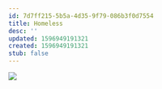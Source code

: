 ```yaml
---
id: 7d7ff215-5b5a-4d35-9f79-086b3f0d7554
title: Homeless
desc: ''
updated: 1596949191321
created: 1596949191321
stub: false
---
```

![](https://kevinslin-images.s3.us-west-2.amazonaws.com/images/comics/Paper.Comics.7.png)
